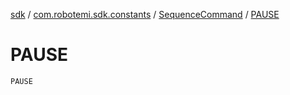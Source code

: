[sdk](../../index.md) / [com.robotemi.sdk.constants](../index.md) / [SequenceCommand](index.md) / [PAUSE](./-p-a-u-s-e.md)

# PAUSE

`PAUSE`